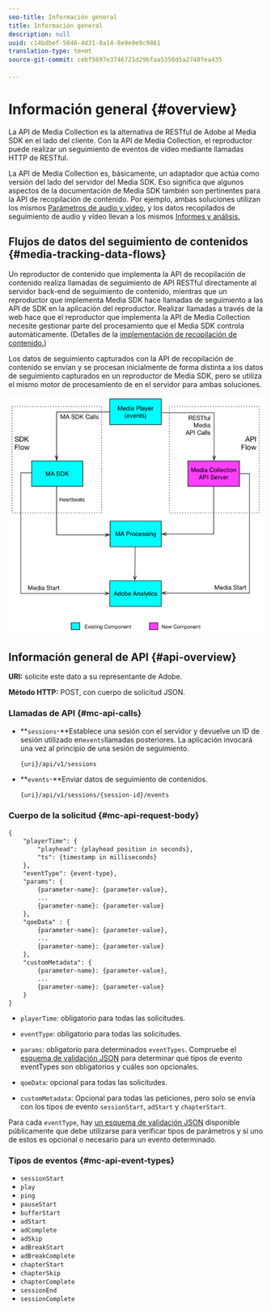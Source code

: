 ```yaml
---
seo-title: Información general
title: Información general
description: null
uuid: c14bdbef-5846-4d31-8a14-8e9e0e9c9861
translation-type: tm+mt
source-git-commit: cebf5697e3746721d29bfaa5356d5a2748fea435

---
```



# Información general {#overview}

La API de Media Collection es la alternativa de RESTful de Adobe al Media SDK en el lado del cliente. Con la API de Media Collection, el reproductor puede realizar un seguimiento de eventos de vídeo mediante llamadas HTTP de RESTful.

La API de Media Collection es, básicamente, un adaptador que actúa como versión del lado del servidor del Media SDK. Eso significa que algunos aspectos de la documentación de Media SDK también son pertinentes para la API de recopilación de contenido. Por ejemplo, ambas soluciones utilizan los mismos [Parámetros de audio y vídeo](/help/metrics-and-metadata/audio-video-parameters.md), y los datos recopilados de seguimiento de audio y vídeo llevan a los mismos [Informes y análisis.](/help/media-reports/media-reports-enable.md)

## Flujos de datos del seguimiento de contenidos {#media-tracking-data-flows}

Un reproductor de contenido que implementa la API de recopilación de contenido realiza llamadas de seguimiento de API RESTful directamente al servidor back-end de seguimiento de contenido, mientras que un reproductor que implementa Media SDK hace llamadas de seguimiento a las API de SDK en la aplicación del reproductor. Realizar llamadas a través de la web hace que el reproductor que implementa la API de Media Collection necesite gestionar parte del procesamiento que el Media SDK controla automáticamente. (Detalles de la [implementación de recopilación de contenido.](mc-api-impl/mc-api-quick-start.md))

Los datos de seguimiento capturados con la API de recopilación de contenido se envían y se procesan inicialmente de forma distinta a los datos de seguimiento capturados en un reproductor de Media SDK, pero se utiliza el mismo motor de procesamiento de en el servidor para ambas soluciones.

![](assets/col_api_overview_simple.png)

## Información general de API {#api-overview}

**URI:** solicite este dato a su representante de Adobe.

**Método HTTP:** POST, con cuerpo de solicitud JSON.

### Llamadas de API {#mc-api-calls}

* **`sessions`-**Establece una sesión con el servidor y devuelve un ID de sesión utilizado en`events`llamadas posteriores. La aplicación invocará una vez al principio de una sesión de seguimiento.

   ```
   {uri}/api/v1/sessions
   ```

* **`events`-**Enviar datos de seguimiento de contenidos.

   ```
   {uri}/api/v1/sessions/{session-id}/events
   ```

### Cuerpo de la solicitud {#mc-api-request-body}

```
{
    "playerTime": {
        "playhead": {playhead position in seconds},
        "ts": {timestamp in milliseconds}
    },
    "eventType": {event-type},
    "params": {
        {parameter-name}: {parameter-value},
        ...
        {parameter-name}: {parameter-value}
    },
    "qoeData" : {
        {parameter-name}: {parameter-value},
        ...
        {parameter-name}: {parameter-value}
    },
    "customMetadata": {
        {parameter-name}: {parameter-value},
        ...
        {parameter-name}: {parameter-value}
    }
}
```

* `playerTime`: obligatorio para todas las solicitudes.
* `eventType`: obligatorio para todas las solicitudes.
* `params`: obligatorio para determinados `eventTypes`. Compruebe el [esquema de validación JSON](mc-api-ref/mc-api-json-validation.md) para determinar qué tipos de evento eventTypes son obligatorios y cuáles son opcionales.

* `qoeData`: opcional para todas las solicitudes.
* `customMetadata`: Opcional para todas las peticiones, pero solo se envía con los tipos de evento `sessionStart`, `adStart` y `chapterStart`.

Para cada `eventType`, hay [un esquema de validación JSON](mc-api-ref/mc-api-json-validation.md) disponible públicamente que debe utilizarse para verificar tipos de parámetros y si uno de estos es opcional o necesario para un evento determinado.

### Tipos de eventos {#mc-api-event-types}

* `sessionStart`
* `play`
* `ping`
* `pauseStart`
* `bufferStart`
* `adStart`
* `adComplete`
* `adSkip`
* `adBreakStart`
* `adBreakComplete`
* `chapterStart`
* `chapterSkip`
* `chapterComplete`
* `sessionEnd`
* `sessionComplete`
